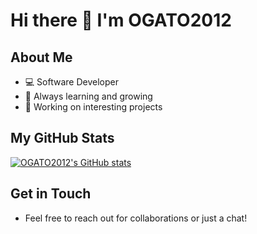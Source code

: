 # Hi there 👋 I'm OGATO2012

## About Me
- 💻 Software Developer
- 🌱 Always learning and growing
- 🔭 Working on interesting projects

## My GitHub Stats
[![OGATO2012's GitHub stats](https://github-readme-stats.vercel.app/api?username=OGATO2012&show_icons=true&theme=dark)](https://github.com/OGATO2012)

## Get in Touch
- Feel free to reach out for collaborations or just a chat!
